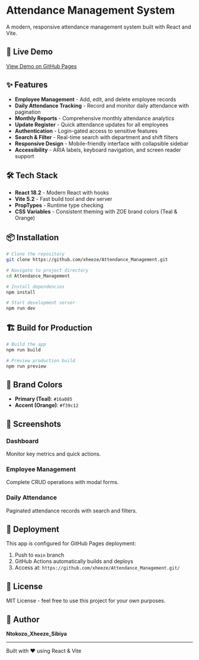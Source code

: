 # Attendance Management System

A modern, responsive attendance management system built with React and Vite.

## 🚀 Live Demo

[View Demo on GitHub Pages](https://xheeze.github.io/Attendance_Management/)

## ✨ Features

- **Employee Management** - Add, edit, and delete employee records
- **Daily Attendance Tracking** - Record and monitor daily attendance with pagination
- **Monthly Reports** - Comprehensive monthly attendance analytics
- **Update Register** - Quick attendance updates for all employees
- **Authentication** - Login-gated access to sensitive features
- **Search & Filter** - Real-time search with department and shift filters
- **Responsive Design** - Mobile-friendly interface with collapsible sidebar
- **Accessibility** - ARIA labels, keyboard navigation, and screen reader support

## 🛠️ Tech Stack

- **React 18.2** - Modern React with hooks
- **Vite 5.2** - Fast build tool and dev server
- **PropTypes** - Runtime type checking
- **CSS Variables** - Consistent theming with ZOE brand colors (Teal & Orange)

## 📦 Installation

```bash
# Clone the repository
git clone https://github.com/xheeze/Attendance_Management.git

# Navigate to project directory
cd Attendance_Management

# Install dependencies
npm install

# Start development server
npm run dev
```

## 🏗️ Build for Production

```bash
# Build the app
npm run build

# Preview production build
npm run preview
```

## 🎨 Brand Colors

- **Primary (Teal)**: `#16a085`
- **Accent (Orange)**: `#f39c12`

## 📱 Screenshots

### Dashboard
Monitor key metrics and quick actions.

### Employee Management
Complete CRUD operations with modal forms.

### Daily Attendance
Paginated attendance records with search and filters.

## 🚀 Deployment

This app is configured for GitHub Pages deployment:

1. Push to `main` branch
2. GitHub Actions automatically builds and deploys
3. Access at: `https://github.com/xheeze/Attendance_Management.git/`

## 📄 License

MIT License - feel free to use this project for your own purposes.

## 👤 Author

**Ntokozo_Xheeze_Sibiya**

---

Built with ❤️ using React & Vite
